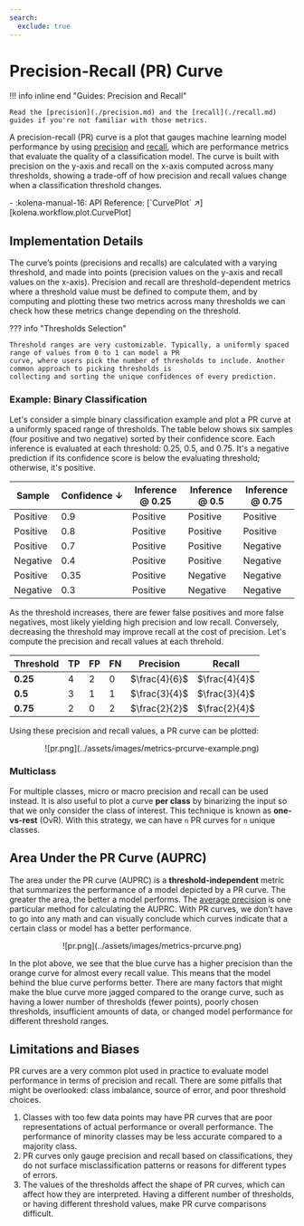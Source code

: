 ```yaml
---
search:
  exclude: true
---
```


# Precision-Recall (PR) Curve

!!! info inline end "Guides: Precision and Recall"

    Read the [precision](./precision.md) and the [recall](./recall.md) guides if you're not familiar with those metrics.

A precision-recall (PR) curve is a plot that gauges machine learning model performance by using
[precision](./precision.md) and [recall](./recall.md), which are performance metrics that evaluate the quality of a
classification model. The curve is built with precision on the y-axis and recall on the x-axis computed across many
thresholds, showing a trade-off of how precision and recall values change when a classification threshold changes.

<div class="grid cards" markdown>
- :kolena-manual-16: API Reference: [`CurvePlot` ↗][kolena.workflow.plot.CurvePlot]
</div>

## Implementation Details

The curve’s points (precisions and recalls) are calculated with a varying threshold, and made into points (precision
values on the y-axis and recall values on the x-axis). Precision and recall are threshold-dependent metrics where a
threshold value must be defined to compute them, and by computing and plotting these two metrics across many thresholds
we can check how these metrics change depending on the threshold.

??? info "Thresholds Selection"

    Threshold ranges are very customizable. Typically, a uniformly spaced range of values from 0 to 1 can model a PR
    curve, where users pick the number of thresholds to include. Another common approach to picking thresholds is
    collecting and sorting the unique confidences of every prediction.

### Example: Binary Classification

Let's consider a simple binary classification example and plot a PR curve at a uniformly spaced range of thresholds.
The table below shows six samples (four positive and two negative) sorted by their confidence score. Each inference
is evaluated at each threshold: 0.25, 0.5, and 0.75. It's a negative prediction if its confidence score is below the
evaluating threshold; otherwise, it's positive.

<center>

| Sample | <nobr>Confidence ↓</nobr> | Inference @ 0.25 | Inference @ 0.5 | Inference @ 0.75 |
| --- | --- | --- | --- | --- |
| Positive | 0.9 | <span class="md-positive">Positive</span> | <span class="md-positive">Positive</span> | <span class="md-positive">Positive</span> |
| Positive | 0.8 | <span class="md-positive">Positive</span> | <span class="md-positive">Positive</span> | <span class="md-positive">Positive</span> |
| Positive | 0.7 | <span class="md-positive">Positive</span> | <span class="md-positive">Positive</span> | <span class="md-negative">Negative</span> |
| Negative | 0.4 | <span class="md-positive">Positive</span> | <span class="md-positive">Positive</span> | <span class="md-negative">Negative</span> |
| Positive | 0.35 | <span class="md-positive">Positive</span> | <span class="md-negative">Negative</span> | <span class="md-negative">Negative</span> |
| Negative | 0.3 | <span class="md-positive">Positive</span> | <span class="md-negative">Negative</span> | <span class="md-negative">Negative</span> |

</center>

As the threshold increases, there are fewer false positives and more false negatives, most likely yielding high
precision and low recall. Conversely, decreasing the threshold may improve recall at the cost of precision. Let's
compute the precision and recall values at each threhold.

<center>

| Threshold | TP | FP | FN | Precision | Recall |
| --- | --- | --- | --- | --- | --- |
| **0.25** | 4 | 2 | 0 | $\frac{4}{6}$ | $\frac{4}{4}$ |
| **0.5** | 3 | 1 | 1 | $\frac{3}{4}$ | $\frac{3}{4}$ |
| **0.75** | 2 | 0 | 2 | $\frac{2}{2}$ | $\frac{2}{4}$ |

</center>

Using these precision and recall values, a PR curve can be plotted:

<center>
![pr.png](../assets/images/metrics-prcurve-example.png)
</center>

### Multiclass

For multiple classes, micro or macro precision and recall can be used instead. It is also useful to plot a curve **per
class** by binarizing the input so that we only consider the class of interest. This technique is known as
**one-vs-rest** (OvR). With this strategy, we can have `n` PR curves for `n` unique classes.

## Area Under the PR Curve (AUPRC)

The area under the PR curve (AUPRC) is a **threshold-independent** metric that summarizes the performance of a model
depicted by a PR curve. The greater the area, the better a model performs. The
[average precision](./average-precision.md) is one particular method for calculating the AUPRC. With PR curves, we
don’t have to go into any math and can visually conclude which curves indicate that a certain class or model has a
better performance.

<center>
![pr.png](../assets/images/metrics-prcurve.png)
</center>

In the plot above, we see that the blue curve has a higher precision than the orange curve for almost every recall
value. This means that the model behind the blue curve performs better. There are many factors that might make the
blue curve more jagged compared to the orange curve, such as having a lower number of thresholds (fewer points), poorly
chosen thresholds, insufficient amounts of data, or changed model performance for different threshold ranges.


## Limitations and Biases

PR curves are a very common plot used in practice to evaluate model performance in terms of precision and recall. There
are some pitfalls that might be overlooked: class imbalance, source of error, and poor threshold choices.

1. Classes with too few data points may have PR curves that are poor representations of actual performance or overall
performance. The performance of minority classes may be less accurate compared to a majority class.
2. PR curves only gauge precision and recall based on classifications, they do not surface misclassification patterns
or reasons for different types of errors.
3. The values of the thresholds affect the shape of PR curves, which can affect how they are interpreted. Having a
different number of thresholds, or having different threshold values, make PR curve comparisons difficult.
